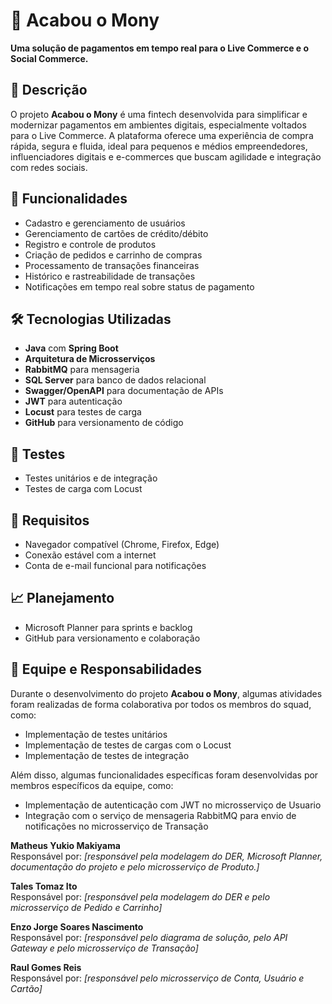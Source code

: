 # 💸 Acabou o Mony

**Uma solução de pagamentos em tempo real para o Live Commerce e o Social Commerce.**

## 📖 Descrição

O projeto **Acabou o Mony** é uma fintech desenvolvida para simplificar e modernizar pagamentos em ambientes digitais,
especialmente voltados para o Live Commerce. A plataforma oferece uma experiência de compra rápida, segura e fluida,
ideal para pequenos e médios empreendedores, influenciadores digitais e e-commerces que buscam agilidade e integração com redes sociais.

## 🚀 Funcionalidades

- Cadastro e gerenciamento de usuários
- Gerenciamento de cartões de crédito/débito
- Registro e controle de produtos
- Criação de pedidos e carrinho de compras
- Processamento de transações financeiras
- Histórico e rastreabilidade de transações
- Notificações em tempo real sobre status de pagamento

## 🛠️ Tecnologias Utilizadas

- **Java** com **Spring Boot**
- **Arquitetura de Microsserviços**
- **RabbitMQ** para mensageria
- **SQL Server** para banco de dados relacional
- **Swagger/OpenAPI** para documentação de APIs
- **JWT** para autenticação
- **Locust** para testes de carga
- **GitHub** para versionamento de código

## 🧪 Testes

- Testes unitários e de integração
- Testes de carga com Locust

## 📌 Requisitos

- Navegador compatível (Chrome, Firefox, Edge)
- Conexão estável com a internet
- Conta de e-mail funcional para notificações

## 📈 Planejamento

- Microsoft Planner para sprints e backlog
- GitHub para versionamento e colaboração

## 👥 Equipe e Responsabilidades


Durante o desenvolvimento do projeto **Acabou o Mony**, algumas atividades foram realizadas de forma colaborativa por todos os membros do squad, como:

- Implementação de testes unitários
- Implementação de testes de cargas com o Locust
- Implementação de testes de integração

Além disso, algumas funcionalidades específicas foram desenvolvidas por membros específicos da equipe, como:

- Implementação de autenticação com JWT no microsserviço de Usuario
- Integração com o serviço de mensageria RabbitMQ para envio de notificações no microsserviço de Transação


**Matheus Yukio Makiyama**  
Responsável por: _[responsável pela modelagem do DER, Microsoft Planner, documentação do projeto e pelo microsserviço de Produto.]_

**Tales Tomaz Ito**  
Responsável por: _[responsável pela modelagem do DER e pelo microsserviço de Pedido e Carrinho]_

**Enzo Jorge Soares Nascimento**  
Responsável por: _[responsável pelo diagrama de solução, pelo API Gateway e pelo microsserviço de Transação]_

**Raul Gomes Reis**  
Responsável por: _[responsável pelo microsserviço de Conta, Usuário e Cartão]_


